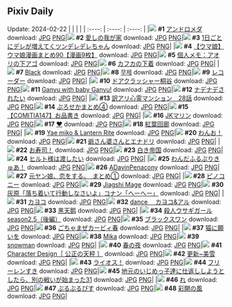 ## Pixiv Daily
Update: 2024-02-22
|      |      |      |
| :----: | :----: | :----: |
|![](https://pixiv.microyu.workers.dev/c/240x480/img-master/img/2024/02/20/00/00/13/116215782_p0_master1200.jpg) **#1** [アンドロメダ](https://www.pixiv.net/artworks/116215782) download: [JPG](https://pixiv.microyu.workers.dev/img-original/img/2024/02/20/00/00/13/116215782_p0.jpg) [PNG](https://pixiv.microyu.workers.dev/img-original/img/2024/02/20/00/00/13/116215782_p0.png)|![](https://pixiv.microyu.workers.dev/c/240x480/img-master/img/2024/02/21/21/38/45/116266344_p0_master1200.jpg) **#2** [愛しの我が家](https://www.pixiv.net/artworks/116266344) download: [JPG](https://pixiv.microyu.workers.dev/img-original/img/2024/02/21/21/38/45/116266344_p0.jpg) [PNG](https://pixiv.microyu.workers.dev/img-original/img/2024/02/21/21/38/45/116266344_p0.png)|![](https://pixiv.microyu.workers.dev/c/240x480/img-master/img/2024/02/21/00/00/37/116243540_p0_master1200.jpg) **#3** [1日ごとにデレが増えてくツンデレデレちゃん](https://www.pixiv.net/artworks/116243540) download: [JPG](https://pixiv.microyu.workers.dev/img-original/img/2024/02/21/00/00/37/116243540_p0.jpg) [PNG](https://pixiv.microyu.workers.dev/img-original/img/2024/02/21/00/00/37/116243540_p0.png)|
|![](https://pixiv.microyu.workers.dev/c/240x480/img-master/img/2024/02/20/00/01/42/116216020_p0_master1200.jpg) **#4** [【ウマ娘】ウマ娘漫画まとめ90【漫画9枚】](https://www.pixiv.net/artworks/116216020) download: [JPG](https://pixiv.microyu.workers.dev/img-original/img/2024/02/20/00/01/42/116216020_p0.jpg) [PNG](https://pixiv.microyu.workers.dev/img-original/img/2024/02/20/00/01/42/116216020_p0.png)|![](https://pixiv.microyu.workers.dev/c/240x480/img-master/img/2024/02/20/06/00/04/116222100_p0_master1200.jpg) **#5** [個人メモ：アオリの下アゴ](https://www.pixiv.net/artworks/116222100) download: [JPG](https://pixiv.microyu.workers.dev/img-original/img/2024/02/20/06/00/04/116222100_p0.jpg) [PNG](https://pixiv.microyu.workers.dev/img-original/img/2024/02/20/06/00/04/116222100_p0.png)|![](https://pixiv.microyu.workers.dev/c/240x480/img-master/img/2024/02/20/16/58/11/116231216_p0_master1200.jpg) **#6** [カフカの下着](https://www.pixiv.net/artworks/116231216) download: [JPG](https://pixiv.microyu.workers.dev/img-original/img/2024/02/20/16/58/11/116231216_p0.jpg) [PNG](https://pixiv.microyu.workers.dev/img-original/img/2024/02/20/16/58/11/116231216_p0.png)|
|![](https://pixiv.microyu.workers.dev/c/240x480/img-master/img/2024/02/20/01/01/06/116217936_p0_master1200.jpg) **#7** [Black](https://www.pixiv.net/artworks/116217936) download: [JPG](https://pixiv.microyu.workers.dev/img-original/img/2024/02/20/01/01/06/116217936_p0.jpg) [PNG](https://pixiv.microyu.workers.dev/img-original/img/2024/02/20/01/01/06/116217936_p0.png)|![](https://pixiv.microyu.workers.dev/c/240x480/img-master/img/2024/02/20/18/26/21/116233165_p0_master1200.jpg) **#8** [무제](https://www.pixiv.net/artworks/116233165) download: [JPG](https://pixiv.microyu.workers.dev/img-original/img/2024/02/20/18/26/21/116233165_p0.jpg) [PNG](https://pixiv.microyu.workers.dev/img-original/img/2024/02/20/18/26/21/116233165_p0.png)|![](https://pixiv.microyu.workers.dev/c/240x480/img-master/img/2024/02/20/00/00/26/116215863_p0_master1200.jpg) **#9** [レコーダー](https://www.pixiv.net/artworks/116215863) download: [JPG](https://pixiv.microyu.workers.dev/img-original/img/2024/02/20/00/00/26/116215863_p0.jpg) [PNG](https://pixiv.microyu.workers.dev/img-original/img/2024/02/20/00/00/26/116215863_p0.png)|
|![](https://pixiv.microyu.workers.dev/c/240x480/img-master/img/2024/02/21/08/43/21/116251463_p0_master1200.jpg) **#10** [ドアクラッシャー桐谷](https://www.pixiv.net/artworks/116251463) download: [JPG](https://pixiv.microyu.workers.dev/img-original/img/2024/02/21/08/43/21/116251463_p0.jpg) [PNG](https://pixiv.microyu.workers.dev/img-original/img/2024/02/21/08/43/21/116251463_p0.png)|![](https://pixiv.microyu.workers.dev/c/240x480/img-master/img/2024/02/20/09/11/26/116224339_p0_master1200.jpg) **#11** [Ganyu with baby Ganyu!](https://www.pixiv.net/artworks/116224339) download: [JPG](https://pixiv.microyu.workers.dev/img-original/img/2024/02/20/09/11/26/116224339_p0.jpg) [PNG](https://pixiv.microyu.workers.dev/img-original/img/2024/02/20/09/11/26/116224339_p0.png)|![](https://pixiv.microyu.workers.dev/c/240x480/img-master/img/2024/02/21/00/30/00/116244705_p0_master1200.jpg) **#12** [ナデナデされたい](https://www.pixiv.net/artworks/116244705) download: [JPG](https://pixiv.microyu.workers.dev/img-original/img/2024/02/21/00/30/00/116244705_p0.jpg) [PNG](https://pixiv.microyu.workers.dev/img-original/img/2024/02/21/00/30/00/116244705_p0.png)|
|![](https://pixiv.microyu.workers.dev/c/240x480/img-master/img/2024/02/20/13/41/24/116228167_p0_master1200.jpg) **#13** [訳アリ心霊マンション　28話](https://www.pixiv.net/artworks/116228167) download: [JPG](https://pixiv.microyu.workers.dev/img-original/img/2024/02/20/13/41/24/116228167_p0.jpg) [PNG](https://pixiv.microyu.workers.dev/img-original/img/2024/02/20/13/41/24/116228167_p0.png)|![](https://pixiv.microyu.workers.dev/c/240x480/img-master/img/2024/02/21/02/26/30/116247226_p0_master1200.jpg) **#14** [ぷろせかまとめ④](https://www.pixiv.net/artworks/116247226) download: [JPG](https://pixiv.microyu.workers.dev/img-original/img/2024/02/21/02/26/30/116247226_p0.jpg) [PNG](https://pixiv.microyu.workers.dev/img-original/img/2024/02/21/02/26/30/116247226_p0.png)|![](https://pixiv.microyu.workers.dev/c/240x480/img-master/img/2024/02/20/00/00/38/116215911_p0_master1200.jpg) **#15** [【COMITIA147】お品書き](https://www.pixiv.net/artworks/116215911) download: [JPG](https://pixiv.microyu.workers.dev/img-original/img/2024/02/20/00/00/38/116215911_p0.jpg) [PNG](https://pixiv.microyu.workers.dev/img-original/img/2024/02/20/00/00/38/116215911_p0.png)|
|![](https://pixiv.microyu.workers.dev/c/240x480/img-master/img/2024/02/21/09/30/01/116252004_p0_master1200.jpg) **#16** [JKマリン](https://www.pixiv.net/artworks/116252004) download: [JPG](https://pixiv.microyu.workers.dev/img-original/img/2024/02/21/09/30/01/116252004_p0.jpg) [PNG](https://pixiv.microyu.workers.dev/img-original/img/2024/02/21/09/30/01/116252004_p0.png)|![](https://pixiv.microyu.workers.dev/c/240x480/img-master/img/2024/02/20/00/00/19/116215826_p0_master1200.jpg) **#17** [♥](https://www.pixiv.net/artworks/116215826) download: [JPG](https://pixiv.microyu.workers.dev/img-original/img/2024/02/20/00/00/19/116215826_p0.jpg) [PNG](https://pixiv.microyu.workers.dev/img-original/img/2024/02/20/00/00/19/116215826_p0.png)|![](https://pixiv.microyu.workers.dev/c/240x480/img-master/img/2024/02/20/00/00/16/116215803_p0_master1200.jpg) **#18** [紅葉回廊](https://www.pixiv.net/artworks/116215803) download: [JPG](https://pixiv.microyu.workers.dev/img-original/img/2024/02/20/00/00/16/116215803_p0.jpg) [PNG](https://pixiv.microyu.workers.dev/img-original/img/2024/02/20/00/00/16/116215803_p0.png)|
|![](https://pixiv.microyu.workers.dev/c/240x480/img-master/img/2024/02/20/19/46/37/116235170_p0_master1200.jpg) **#19** [Yae miko  & Lantern Rite](https://www.pixiv.net/artworks/116235170) download: [JPG](https://pixiv.microyu.workers.dev/img-original/img/2024/02/20/19/46/37/116235170_p0.jpg) [PNG](https://pixiv.microyu.workers.dev/img-original/img/2024/02/20/19/46/37/116235170_p0.png)|![](https://pixiv.microyu.workers.dev/c/240x480/img-master/img/2024/02/20/18/52/56/116233784_p0_master1200.jpg) **#20** [わんお！](https://www.pixiv.net/artworks/116233784) download: [JPG](https://pixiv.microyu.workers.dev/img-original/img/2024/02/20/18/52/56/116233784_p0.jpg) [PNG](https://pixiv.microyu.workers.dev/img-original/img/2024/02/20/18/52/56/116233784_p0.png)|![](https://pixiv.microyu.workers.dev/c/240x480/img-master/img/2024/02/20/00/21/51/116216741_p0_master1200.jpg) **#21** [爺さん婆さんとエナドリ](https://www.pixiv.net/artworks/116216741) download: [JPG](https://pixiv.microyu.workers.dev/img-original/img/2024/02/20/00/21/51/116216741_p0.jpg) [PNG](https://pixiv.microyu.workers.dev/img-original/img/2024/02/20/00/21/51/116216741_p0.png)|
|![](https://pixiv.microyu.workers.dev/c/240x480/img-master/img/2024/02/20/00/17/13/116216584_p0_master1200.jpg) **#22** [お寿司！](https://www.pixiv.net/artworks/116216584) download: [JPG](https://pixiv.microyu.workers.dev/img-original/img/2024/02/20/00/17/13/116216584_p0.jpg) [PNG](https://pixiv.microyu.workers.dev/img-original/img/2024/02/20/00/17/13/116216584_p0.png)|![](https://pixiv.microyu.workers.dev/c/240x480/img-master/img/2024/02/20/21/35/19/116238583_p0_master1200.jpg) **#23** [白き帝国](https://www.pixiv.net/artworks/116238583) download: [JPG](https://pixiv.microyu.workers.dev/img-original/img/2024/02/20/21/35/19/116238583_p0.jpg) [PNG](https://pixiv.microyu.workers.dev/img-original/img/2024/02/20/21/35/19/116238583_p0.png)|![](https://pixiv.microyu.workers.dev/c/240x480/img-master/img/2024/02/20/00/03/14/116216106_p0_master1200.jpg) **#24** [ヒルト様は渡したい](https://www.pixiv.net/artworks/116216106) download: [JPG](https://pixiv.microyu.workers.dev/img-original/img/2024/02/20/00/03/14/116216106_p0.jpg) [PNG](https://pixiv.microyu.workers.dev/img-original/img/2024/02/20/00/03/14/116216106_p0.png)|
|![](https://pixiv.microyu.workers.dev/c/240x480/img-master/img/2024/02/21/17/20/59/116259306_p0_master1200.jpg) **#25** [わんだふるぷりきゅあ！](https://www.pixiv.net/artworks/116259306) download: [JPG](https://pixiv.microyu.workers.dev/img-original/img/2024/02/21/17/20/59/116259306_p0.jpg) [PNG](https://pixiv.microyu.workers.dev/img-original/img/2024/02/21/17/20/59/116259306_p0.png)|![](https://pixiv.microyu.workers.dev/c/240x480/img-master/img/2024/02/20/21/49/11/116239034_p0_master1200.jpg) **#26** [ADayinPenacony](https://www.pixiv.net/artworks/116239034) download: [JPG](https://pixiv.microyu.workers.dev/img-original/img/2024/02/20/21/49/11/116239034_p0.jpg) [PNG](https://pixiv.microyu.workers.dev/img-original/img/2024/02/20/21/49/11/116239034_p0.png)|![](https://pixiv.microyu.workers.dev/c/240x480/img-master/img/2024/02/20/00/02/21/116216067_p0_master1200.jpg) **#27** [元ヤン娘、恋をする。　まとめ①](https://www.pixiv.net/artworks/116216067) download: [JPG](https://pixiv.microyu.workers.dev/img-original/img/2024/02/20/00/02/21/116216067_p0.jpg) [PNG](https://pixiv.microyu.workers.dev/img-original/img/2024/02/20/00/02/21/116216067_p0.png)|
|![](https://pixiv.microyu.workers.dev/c/240x480/img-master/img/2024/02/20/16/59/03/116231226_p0_master1200.jpg) **#28** [ピノコニー](https://www.pixiv.net/artworks/116231226) download: [JPG](https://pixiv.microyu.workers.dev/img-original/img/2024/02/20/16/59/03/116231226_p0.jpg) [PNG](https://pixiv.microyu.workers.dev/img-original/img/2024/02/20/16/59/03/116231226_p0.png)|![](https://pixiv.microyu.workers.dev/c/240x480/img-master/img/2024/02/20/22/50/20/116241088_p0_master1200.jpg) **#29** [Jiagshi Mage](https://www.pixiv.net/artworks/116241088) download: [JPG](https://pixiv.microyu.workers.dev/img-original/img/2024/02/20/22/50/20/116241088_p0.jpg) [PNG](https://pixiv.microyu.workers.dev/img-original/img/2024/02/20/22/50/20/116241088_p0.png)|![](https://pixiv.microyu.workers.dev/c/240x480/img-master/img/2024/02/20/08/21/46/116223778_p0_master1200.jpg) **#30** [灰原「落ち着いて行動しなさいよ」コナン「へーへー」](https://www.pixiv.net/artworks/116223778) download: [JPG](https://pixiv.microyu.workers.dev/img-original/img/2024/02/20/08/21/46/116223778_p0.jpg) [PNG](https://pixiv.microyu.workers.dev/img-original/img/2024/02/20/08/21/46/116223778_p0.png)|
|![](https://pixiv.microyu.workers.dev/c/240x480/img-master/img/2024/02/20/13/58/50/116217669_p0_master1200.jpg) **#31** [カヨコ](https://www.pixiv.net/artworks/116217669) download: [JPG](https://pixiv.microyu.workers.dev/img-original/img/2024/02/20/13/58/50/116217669_p0.jpg) [PNG](https://pixiv.microyu.workers.dev/img-original/img/2024/02/20/13/58/50/116217669_p0.png)|![](https://pixiv.microyu.workers.dev/c/240x480/img-master/img/2024/02/20/12/00/02/116226576_p0_master1200.jpg) **#32** [dance 　カヨコ&アル](https://www.pixiv.net/artworks/116226576) download: [JPG](https://pixiv.microyu.workers.dev/img-original/img/2024/02/20/12/00/02/116226576_p0.jpg) [PNG](https://pixiv.microyu.workers.dev/img-original/img/2024/02/20/12/00/02/116226576_p0.png)|![](https://pixiv.microyu.workers.dev/c/240x480/img-master/img/2024/02/20/18/48/01/116233662_p0_master1200.jpg) **#33** [黑天鹅](https://www.pixiv.net/artworks/116233662) download: [JPG](https://pixiv.microyu.workers.dev/img-original/img/2024/02/20/18/48/01/116233662_p0.jpg) [PNG](https://pixiv.microyu.workers.dev/img-original/img/2024/02/20/18/48/01/116233662_p0.png)|
|![](https://pixiv.microyu.workers.dev/c/240x480/img-master/img/2024/02/20/07/42/01/116223250_p0_master1200.jpg) **#34** [殺人ウサギガールseason2.5（後編）](https://www.pixiv.net/artworks/116223250) download: [JPG](https://pixiv.microyu.workers.dev/img-original/img/2024/02/20/07/42/01/116223250_p0.jpg) [PNG](https://pixiv.microyu.workers.dev/img-original/img/2024/02/20/07/42/01/116223250_p0.png)|![](https://pixiv.microyu.workers.dev/c/240x480/img-master/img/2024/02/21/00/00/11/116243424_p0_master1200.jpg) **#35** [ブラックスワン](https://www.pixiv.net/artworks/116243424) download: [JPG](https://pixiv.microyu.workers.dev/img-original/img/2024/02/21/00/00/11/116243424_p0.jpg) [PNG](https://pixiv.microyu.workers.dev/img-original/img/2024/02/21/00/00/11/116243424_p0.png)|![](https://pixiv.microyu.workers.dev/c/240x480/img-master/img/2024/02/20/23/35/25/116242592_p0_master1200.jpg) **#36** [ごちゃまぜカービィ春](https://www.pixiv.net/artworks/116242592) download: [JPG](https://pixiv.microyu.workers.dev/img-original/img/2024/02/20/23/35/25/116242592_p0.jpg) [PNG](https://pixiv.microyu.workers.dev/img-original/img/2024/02/20/23/35/25/116242592_p0.png)|
|![](https://pixiv.microyu.workers.dev/c/240x480/img-master/img/2024/02/21/11/59/38/116253836_p0_master1200.jpg) **#37** [猫に願いを](https://www.pixiv.net/artworks/116253836) download: [JPG](https://pixiv.microyu.workers.dev/img-original/img/2024/02/21/11/59/38/116253836_p0.jpg) [PNG](https://pixiv.microyu.workers.dev/img-original/img/2024/02/21/11/59/38/116253836_p0.png)|![](https://pixiv.microyu.workers.dev/c/240x480/img-master/img/2024/02/20/00/00/03/116215727_p0_master1200.jpg) **#38** [Mika](https://www.pixiv.net/artworks/116215727) download: [JPG](https://pixiv.microyu.workers.dev/img-original/img/2024/02/20/00/00/03/116215727_p0.jpg) [PNG](https://pixiv.microyu.workers.dev/img-original/img/2024/02/20/00/00/03/116215727_p0.png)|![](https://pixiv.microyu.workers.dev/c/240x480/img-master/img/2024/02/21/00/45/46/116245173_p0_master1200.jpg) **#39** [snowman](https://www.pixiv.net/artworks/116245173) download: [JPG](https://pixiv.microyu.workers.dev/img-original/img/2024/02/21/00/45/46/116245173_p0.jpg) [PNG](https://pixiv.microyu.workers.dev/img-original/img/2024/02/21/00/45/46/116245173_p0.png)|
|![](https://pixiv.microyu.workers.dev/c/240x480/img-master/img/2024/02/20/00/29/47/116216989_p0_master1200.jpg) **#40** [春の夜](https://www.pixiv.net/artworks/116216989) download: [JPG](https://pixiv.microyu.workers.dev/img-original/img/2024/02/20/00/29/47/116216989_p0.jpg) [PNG](https://pixiv.microyu.workers.dev/img-original/img/2024/02/20/00/29/47/116216989_p0.png)|![](https://pixiv.microyu.workers.dev/c/240x480/img-master/img/2024/02/20/19/54/07/116235369_p0_master1200.jpg) **#41** [Character Design［ 公正の天秤 ］](https://www.pixiv.net/artworks/116235369) download: [JPG](https://pixiv.microyu.workers.dev/img-original/img/2024/02/20/19/54/07/116235369_p0.jpg) [PNG](https://pixiv.microyu.workers.dev/img-original/img/2024/02/20/19/54/07/116235369_p0.png)|![](https://pixiv.microyu.workers.dev/c/240x480/img-master/img/2024/02/20/00/44/15/116217474_p0_master1200.jpg) **#42** [更新~美雪](https://www.pixiv.net/artworks/116217474) download: [JPG](https://pixiv.microyu.workers.dev/img-original/img/2024/02/20/00/44/15/116217474_p0.jpg) [PNG](https://pixiv.microyu.workers.dev/img-original/img/2024/02/20/00/44/15/116217474_p0.png)|
|![](https://pixiv.microyu.workers.dev/c/240x480/img-master/img/2024/02/20/04/33/28/116221240_p0_master1200.jpg) **#43** [ライオス！](https://www.pixiv.net/artworks/116221240) download: [JPG](https://pixiv.microyu.workers.dev/img-original/img/2024/02/20/04/33/28/116221240_p0.jpg) [PNG](https://pixiv.microyu.workers.dev/img-original/img/2024/02/20/04/33/28/116221240_p0.png)|![](https://pixiv.microyu.workers.dev/c/240x480/img-master/img/2024/02/20/02/37/43/116219884_p0_master1200.jpg) **#44** [フリーレンすき](https://www.pixiv.net/artworks/116219884) download: [JPG](https://pixiv.microyu.workers.dev/img-original/img/2024/02/20/02/37/43/116219884_p0.jpg) [PNG](https://pixiv.microyu.workers.dev/img-original/img/2024/02/20/02/37/43/116219884_p0.png)|![](https://pixiv.microyu.workers.dev/c/240x480/img-master/img/2024/02/20/11/06/33/116225807_p0_master1200.jpg) **#45** [地元のいじめっ子達に仕返ししようとしたら、別の戦いが始まった31](https://www.pixiv.net/artworks/116225807) download: [JPG](https://pixiv.microyu.workers.dev/img-original/img/2024/02/20/11/06/33/116225807_p0.jpg) [PNG](https://pixiv.microyu.workers.dev/img-original/img/2024/02/20/11/06/33/116225807_p0.png)|
|![](https://pixiv.microyu.workers.dev/c/240x480/img-master/img/2024/02/20/06/00/04/116222099_p0_master1200.jpg) **#46** [れ](https://www.pixiv.net/artworks/116222099) download: [JPG](https://pixiv.microyu.workers.dev/img-original/img/2024/02/20/06/00/04/116222099_p0.jpg) [PNG](https://pixiv.microyu.workers.dev/img-original/img/2024/02/20/06/00/04/116222099_p0.png)|![](https://pixiv.microyu.workers.dev/c/240x480/img-master/img/2024/02/21/12/08/55/116254067_p0_master1200.jpg) **#47** [ぶるぶるぴす](https://www.pixiv.net/artworks/116254067) download: [JPG](https://pixiv.microyu.workers.dev/img-original/img/2024/02/21/12/08/55/116254067_p0.jpg) [PNG](https://pixiv.microyu.workers.dev/img-original/img/2024/02/21/12/08/55/116254067_p0.png)|![](https://pixiv.microyu.workers.dev/c/240x480/img-master/img/2024/02/20/00/00/19/116215824_p0_master1200.jpg) **#48** [彩開の風](https://www.pixiv.net/artworks/116215824) download: [JPG](https://pixiv.microyu.workers.dev/img-original/img/2024/02/20/00/00/19/116215824_p0.jpg) [PNG](https://pixiv.microyu.workers.dev/img-original/img/2024/02/20/00/00/19/116215824_p0.png)|
